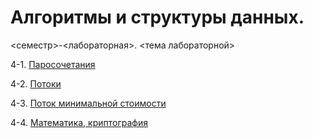 # Алгоритмы и структуры данных.

<семестр>-<лабораторная>. <тема лабораторной>

4-1. [Паросочетания](sem4-lab1)

4-2. [Потоки](sem4-lab2)

4-3. [Поток минимальной стоимости](sem4-lab3)

4-4. [Математика, криптография](sem4-lab4)
